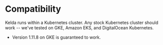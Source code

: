 # Compatibility

Kelda runs within a Kubernetes cluster. Any stock Kubernetes cluster should
work -- we've tested on GKE, Amazon EKS, and DigitalOcean Kubernetes.

- Version 1.11.8 on GKE is guaranteed to work.
